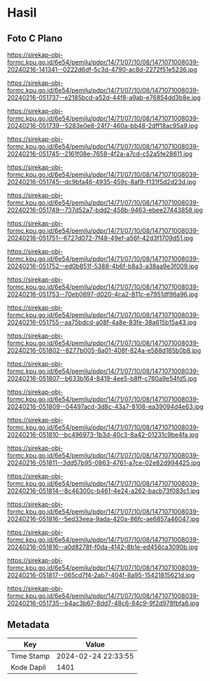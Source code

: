 # Hasil

## Foto C Plano

https://sirekap-obj-formc.kpu.go.id/6e54/pemilu/pdpr/14/71/07/10/08/1471071008039-20240216-141341--0222d6df-5c3d-4790-ac8d-2272f51e5236.jpg

https://sirekap-obj-formc.kpu.go.id/6e54/pemilu/pdpr/14/71/07/10/08/1471071008039-20240216-051737--e2185bcd-a52d-44f8-a9ab-e76854dd3b8e.jpg

https://sirekap-obj-formc.kpu.go.id/6e54/pemilu/pdpr/14/71/07/10/08/1471071008039-20240216-051739--5283e0e8-24f7-460a-bb48-2dff18ac95a9.jpg

https://sirekap-obj-formc.kpu.go.id/6e54/pemilu/pdpr/14/71/07/10/08/1471071008039-20240216-051745--2161f08e-7658-4f2a-a7cd-c52a5fe28611.jpg

https://sirekap-obj-formc.kpu.go.id/6e54/pemilu/pdpr/14/71/07/10/08/1471071008039-20240216-051745--dc9bfa46-4935-459c-8af9-f131f5d2d23d.jpg

https://sirekap-obj-formc.kpu.go.id/6e54/pemilu/pdpr/14/71/07/10/08/1471071008039-20240216-051749--737d52a7-bdd2-458b-9463-ebee27443858.jpg

https://sirekap-obj-formc.kpu.go.id/6e54/pemilu/pdpr/14/71/07/10/08/1471071008039-20240216-051751--6727d072-7f48-49ef-a56f-42d3f1709d51.jpg

https://sirekap-obj-formc.kpu.go.id/6e54/pemilu/pdpr/14/71/07/10/08/1471071008039-20240216-051752--ed0b851f-5388-4b6f-b8a3-a38aa9e3f009.jpg

https://sirekap-obj-formc.kpu.go.id/6e54/pemilu/pdpr/14/71/07/10/08/1471071008039-20240216-051753--70eb0697-d020-4ca2-811c-e7951df96a96.jpg

https://sirekap-obj-formc.kpu.go.id/6e54/pemilu/pdpr/14/71/07/10/08/1471071008039-20240216-051755--aa75bdcd-a08f-4a8e-83fe-38a615b15a43.jpg

https://sirekap-obj-formc.kpu.go.id/6e54/pemilu/pdpr/14/71/07/10/08/1471071008039-20240216-051802--8277b005-8a01-408f-824a-e588d185b0b8.jpg

https://sirekap-obj-formc.kpu.go.id/6e54/pemilu/pdpr/14/71/07/10/08/1471071008039-20240216-051807--b633b164-8419-4ee5-b8ff-c760a9e54fd5.jpg

https://sirekap-obj-formc.kpu.go.id/6e54/pemilu/pdpr/14/71/07/10/08/1471071008039-20240216-051809--04497acd-3d8c-43a7-8108-ea39094d4e63.jpg

https://sirekap-obj-formc.kpu.go.id/6e54/pemilu/pdpr/14/71/07/10/08/1471071008039-20240216-051810--bc496973-1b3d-40c3-8a42-01231c9be4fa.jpg

https://sirekap-obj-formc.kpu.go.id/6e54/pemilu/pdpr/14/71/07/10/08/1471071008039-20240216-051811--3dd57b95-0863-4761-a7ce-02e82d994425.jpg

https://sirekap-obj-formc.kpu.go.id/6e54/pemilu/pdpr/14/71/07/10/08/1471071008039-20240216-051814--8c46300c-b461-4e24-a262-bacb73f083c1.jpg

https://sirekap-obj-formc.kpu.go.id/6e54/pemilu/pdpr/14/71/07/10/08/1471071008039-20240216-051816--5ed33eea-9ada-420a-86fc-ae6857a46047.jpg

https://sirekap-obj-formc.kpu.go.id/6e54/pemilu/pdpr/14/71/07/10/08/1471071008039-20240216-051816--a0d8278f-f0da-4142-8b1e-ed456ca3090b.jpg

https://sirekap-obj-formc.kpu.go.id/6e54/pemilu/pdpr/14/71/07/10/08/1471071008039-20240216-051817--065cd7f4-2ab7-404f-8a95-15421815621d.jpg

https://sirekap-obj-formc.kpu.go.id/6e54/pemilu/pdpr/14/71/07/10/08/1471071008039-20240216-051735--b4ac3b67-8dd7-48c6-84c9-9f2d978fbfa6.jpg


## Metadata

| Key        | Value               |
| ---------- | ------------------- |
| Time Stamp | 2024-02-24 22:33:55 |
| Kode Dapil | 1401                |




